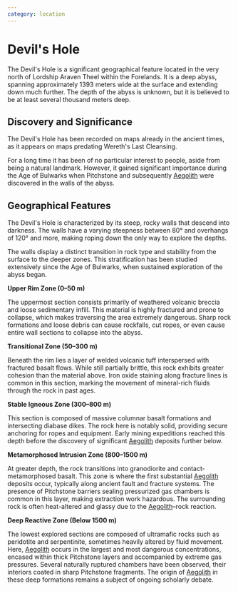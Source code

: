 ```yaml
---
category: location
---
```


# Devil's Hole

The Devil's Hole is a significant geographical feature located in the very north of Lordship Araven Theel within the Forelands. It is a deep abyss, spanning approximately 1393 meters wide at the surface and extending down much further. The depth of the abyss is unknown, but it is believed to be at least several thousand meters deep. 

## Discovery and Significance

The Devil's Hole has been recorded on maps already in the ancient times, as it appears on maps predating Wereth's Last Cleansing. 

For a long time it has been of no particular interest to people, aside from being a natural landmark. However, it gained significant importance during the Age of Bulwarks when Pitchstone and subsequently [Aegolith](/wiki/objects/material/Aegolith.md) were discovered in the walls of the abyss. 

## Geographical Features

The Devil's Hole is characterized by its steep, rocky walls that descend into darkness. The walls have a varying steepness between 80° and overhangs of 120° and more, making roping down the only way to explore the depths. 

The walls display a distinct transition in rock type and stability from the surface to the deeper zones. This stratification has been studied extensively since the Age of Bulwarks, when sustained exploration of the abyss began.

**Upper Rim Zone (0–50 m)**

The uppermost section consists primarily of weathered volcanic breccia and loose sedimentary infill. This material is highly fractured and prone to collapse, which makes traversing the area extremely dangerous. Sharp rock formations and loose debris can cause rockfalls, cut ropes, or even cause entire wall sections to collapse into the abyss.

**Transitional Zone (50–300 m)**

Beneath the rim lies a layer of welded volcanic tuff interspersed with fractured basalt flows. While still partially brittle, this rock exhibits greater cohesion than the material above. Iron oxide staining along fracture lines is common in this section, marking the movement of mineral-rich fluids through the rock in past ages.

**Stable Igneous Zone (300–800 m)**

This section is composed of massive columnar basalt formations and intersecting diabase dikes. The rock here is notably solid, providing secure anchoring for ropes and equipment. Early mining expeditions reached this depth before the discovery of significant [Aegolith](/wiki/objects/material/Aegolith.md) deposits further below.

**Metamorphosed Intrusion Zone (800–1500 m)**

At greater depth, the rock transitions into granodiorite and contact-metamorphosed basalt. This zone is where the first substantial [Aegolith](/wiki/objects/material/Aegolith.md) deposits occur, typically along ancient fault and fracture systems. The presence of Pitchstone barriers sealing pressurized gas chambers is common in this layer, making extraction work hazardous. The surrounding rock is often heat-altered and glassy due to the [Aegolith](/wiki/objects/material/Aegolith.md)–rock reaction.

**Deep Reactive Zone (Below 1500 m)**

The lowest explored sections are composed of ultramafic rocks such as peridotite and serpentinite, sometimes heavily altered by fluid movement. Here, [Aegolith](/wiki/objects/material/Aegolith.md) occurs in the largest and most dangerous concentrations, encased within thick Pitchstone layers and accompanied by extreme gas pressures. Several naturally ruptured chambers have been observed, their interiors coated in sharp Pitchstone fragments. The origin of [Aegolith](/wiki/objects/material/Aegolith.md) in these deep formations remains a subject of ongoing scholarly debate.